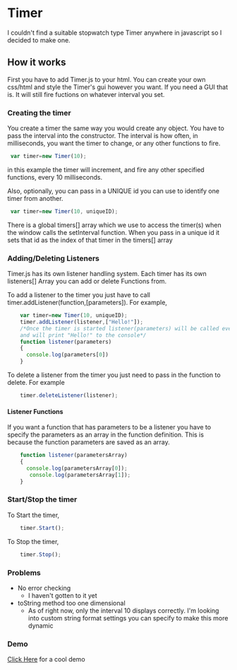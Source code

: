 # Timer
I couldn't find a suitable stopwatch type Timer anywhere in javascript so I decided to make one.
## How it works
First you have to add Timer.js to your html. You can create your own css/html and style the Timer's gui however you want. If you need a GUI that is. It will still fire fuctions on whatever interval you set.
### Creating the timer
 You create a timer the same way you would create any object. You have to pass the interval into the constructor. 
 The interval is how often, in milliseconds, you want the timer to change, or any other functions to fire.  
 
   ``` javascript
    var timer=new Timer(10);
   ```
   in this example the timer will increment, and fire any other specified functions, every 10 milliseconds.
   
   Also, optionally, you can pass in a UNIQUE id you can use to identify one timer from another.
   ``` javascript
    var timer=new Timer(10, uniqueID);
   ```
There is a global timers[] array which we use to access the timer(s) when the window calls the setInterval function. When you pass in a unique id it sets that id as the index of that timer in the timers[] array
### Adding/Deleting Listeners
Timer.js has its own listener handling system. Each timer has its own listeners[] Array you can add or delete Functions from.

To add a listener to the timer you just have to call timer.addListener(function,[parameters]). For example,
``` javascript
    var timer=new Timer(10, uniqueID);
    timer.addListener(listener,["Hello!"]);
    /*Once the timer is started listener(parameters) will be called every 10 milliseconds
    and will print "Hello!" to the console*/
    function listener(parameters)
    {
      console.log(parameters[0])
    }
   ```
To delete a listener from the timer you just need to pass in the function to delete. For example
``` javascript
    timer.deleteListener(listener);
   ```
#### Listener Functions
If you want a function that has parameters to be a listener you have to specify the parameters as an array in the function definition. This is because the function parameters are saved as an array.  
``` javascript
    function listener(parametersArray)
    {
      console.log(parametersArray[0]);
       console.log(parametersArray[1]);
    }
  ```
### Start/Stop the timer
To Start the timer,
``` javascript
    timer.Start();
   ```
To Stop the timer,
``` javascript
    timer.Stop();
   ```
### Problems
* No error checking
  * I haven't gotten to it yet
* toString method too one dimensional
  * As of right now, only the interval 10 displays correctly. I'm looking into custom string format settings you can specify to make this more dynamic
 
### Demo
 [Click Here](http://thekristi.github.io/Timer/) for a cool demo

